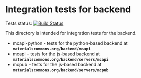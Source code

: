 Integration tests for backend
=============================

Tests status: [![Build Status](https://travis-ci.org/materials-commons/materialscommons.org.svg?branch=testing-testing)](https://travis-ci.org/materials-commons/materialscommons.org)

This directory is intended for integration tests for the backend.
* mcapi-python - tests for the python-based backend at **`materialscommons.org/backend/mcapi`**
* mcapi - tests for the js-based backend at **`materialscommons.org/backend/servers/mcapi`**
* mcpub - tests for the js-based backend at **`materialscommons.org/backend/servers/mcpub`**

